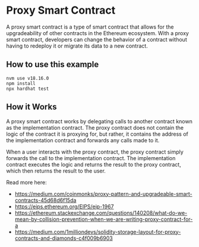 # Proxy Smart Contract
A proxy smart contract is a type of smart contract that allows for the upgradeability of other contracts in the Ethereum ecosystem. With a proxy smart contract, developers can change the behavior of a contract without having to redeploy it or migrate its data to a new contract.

## How to use this example
```
nvm use v18.16.0
npm install 
npx hardhat test
```

## How it Works
A proxy smart contract works by delegating calls to another contract known as the implementation contract. The proxy contract does not contain the logic of the contract it is proxying for, but rather, it contains the address of the implementation contract and forwards any calls made to it.

When a user interacts with the proxy contract, the proxy contract simply forwards the call to the implementation contract. The implementation contract executes the logic and returns the result to the proxy contract, which then returns the result to the user.

Read more here: 
- https://medium.com/coinmonks/proxy-pattern-and-upgradeable-smart-contracts-45d68d6f15da 
- https://eips.ethereum.org/EIPS/eip-1967
- https://ethereum.stackexchange.com/questions/140208/what-do-we-mean-by-collision-prevention-when-we-are-writing-proxy-contract-for-a 
- https://medium.com/1milliondevs/solidity-storage-layout-for-proxy-contracts-and-diamonds-c4f009b6903 